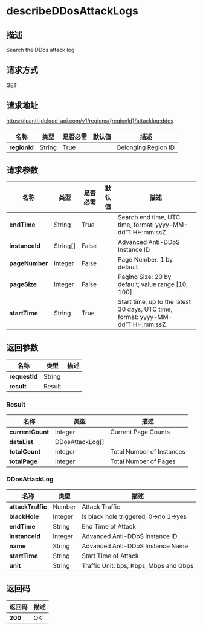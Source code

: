 # describeDDosAttackLogs


## 描述
Search the DDos attack log

## 请求方式
GET

## 请求地址
https://ipanti.jdcloud-api.com/v1/regions/{regionId}/attacklog:ddos

|名称|类型|是否必需|默认值|描述|
|---|---|---|---|---|
|**regionId**|String|True| |Belonging Region ID|

## 请求参数
|名称|类型|是否必需|默认值|描述|
|---|---|---|---|---|
|**endTime**|String|True| |Search end time, UTC time, format: yyyy-MM-dd'T'HH:mm:ssZ|
|**instanceId**|String[]|False| |Advanced Anti-DDoS Instance ID|
|**pageNumber**|Integer|False| |Page Number: 1 by default|
|**pageSize**|Integer|False| |Paging Size: 20 by default; value range [10, 100]|
|**startTime**|String|True| |Start time, up to the latest 30 days, UTC time, format: yyyy-MM-dd'T'HH:mm:ssZ|


## 返回参数
|名称|类型|描述|
|---|---|---|
|**requestId**|String| |
|**result**|Result| |

### Result
|名称|类型|描述|
|---|---|---|
|**currentCount**|Integer|Current Page Counts|
|**dataList**|DDosAttackLog[]| |
|**totalCount**|Integer|Total Number of Instances|
|**totalPage**|Integer|Total Number of Pages|
### DDosAttackLog
|名称|类型|描述|
|---|---|---|
|**attackTraffic**|Number|Attack Traffic|
|**blackHole**|Integer|Is black hole triggered, 0->no  1->yes|
|**endTime**|String|End Time of Attack|
|**instanceId**|Integer|Advanced Anti-DDoS Instance ID|
|**name**|String|Advanced Anti-DDoS Instance Name|
|**startTime**|String|Start Time of Attack|
|**unit**|String|Traffic Unit: bps, Kbps, Mbps and Gbps|

## 返回码
|返回码|描述|
|---|---|
|**200**|OK|
